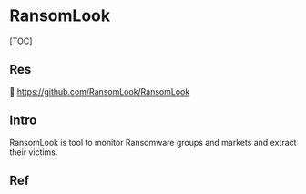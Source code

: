 # RansomLook

[TOC]



## Res
🚧 https://github.com/RansomLook/RansomLook


## Intro
RansomLook is tool to monitor Ransomware groups and markets and extract their victims.



## Ref

